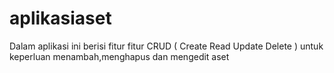 # aplikasiaset
Dalam aplikasi ini berisi fitur fitur CRUD ( Create Read Update Delete ) untuk keperluan menambah,menghapus dan mengedit aset 

